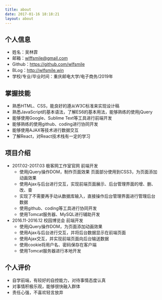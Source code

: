 ```yaml
---
title: about
date: 2017-01-16 18:18:21
layout: about
---
```

## 个人信息
- 姓名：吴林霏
- 邮箱：wlffsmile@gmail.com
- Github：https://github.com/wlfsmile
- BLog：http://wlfsmile.win
- 学校/专业/毕业时间：重庆邮电大学/电子商务/2019年
## 掌握技能
- 熟悉HTML、CSS，能良好的遵从W3C标准来实现设计稿 
- 熟悉JavaScript的基本语法，了解ES6的基本用法，能够熟练的使用jQuery 
- 能够使用Google、Sublime Text等工具进行前端开发
- 能够熟练的使用github、coding进行协同开发
- 能够使用AJAX等技术进行数据交互 
- 了解React，对React技术栈有一定的学习
## 项目介绍
- 2017.02-2017.03  极客网工作室官网    前端开发
    - 使用jQuery操作DOM，制作页面效果 页面部分使用到CSS3，为页面添加动画效果 
    - 使用Ajax与后台进行交互，实现前端页面展示、后台管理界面的增、删、改、查 
    - 实现了不需要再手动从数据库输入，直接操作后台管理界面进行管理后台数据 
    - 使用github、coding等工具进行协同开发 
    - 使用Tomcat服务器、MySQL进行辅助开发
- 2016.11-2016.12  校园博览会           前端开发
    - 使用jQuery操作DOM，为页面添加动画效果 
    - 使用Ajax与后台进行交互，并将后台数据显示在前端页面  
    - 使用Ajax交互，并实现前端页面向后台输送数据 
    - 使用cookie将用户名、密码保存在客户端 
    - 使用Tomcat服务器进行本地开发
## 个人评价
- 自学前端，有较好的自控能力，对待事情态度认真 
- 对事情积极乐观，能够很快融入群体 
- 责任心强，不喜欢轻言放弃